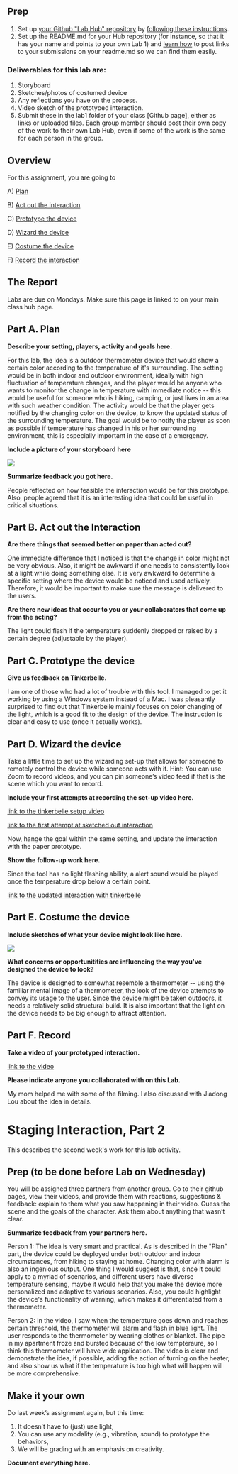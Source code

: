 
## Prep

1. Set up [your Github "Lab Hub" repository](../../../) by [following these instructions](https://github.com/FAR-Lab/Developing-and-Designing-Interactive-Devices/blob/2021Spring/readings/Submitting%20Labs.md).
2. Set up the README.md for your Hub repository (for instance, so that it has your name and points to your own Lab 1) and [learn how](https://guides.github.com/features/mastering-markdown/) to post links to your submissions on your readme.md so we can find them easily.


### Deliverables for this lab are: 
1. Storyboard
1. Sketches/photos of costumed device
1. Any reflections you have on the process.
1. Video sketch of the prototyped interaction.
1. Submit these in the lab1 folder of your class [Github page], either as links or uploaded files. Each group member should post their own copy of the work to their own Lab Hub, even if some of the work is the same for each person in the group.


## Overview
For this assignment, you are going to 

A) [Plan](#part-a-plan) 

B) [Act out the interaction](#part-b-act-out-the-interaction) 

C) [Prototype the device](#part-c-prototype-the-device)

D) [Wizard the device](#part-d-wizard-the-device) 

E) [Costume the device](#part-e-costume-the-device)

F) [Record the interaction](#part-f-record)

## The Report
Labs are due on Mondays. Make sure this page is linked to on your main class hub page.

## Part A. Plan 
**Describe your setting, players, activity and goals here.**

For this lab, the idea is a outdoor thermometer device that would show a certain color according to the temperature of it's surrounding. The setting would be in both indoor and outdoor environment, ideally with high fluctuation of temperature changes, and the player would be anyone who wants to monitor the change in temperature with immediate notice -- this would be useful for someone who is hiking, camping, or just lives in an area with such weather condition. The activity would be that the player gets notified by the changing color on the device, to know the updated status of the surrounding temperature. The goal would be to notify the player as soon as possible if temperature has changed in his or her surrounding environment, this is especially important in the case of a emergency.

**Include a picture of your storyboard here**

![](images/storyboard.jpg)


**Summarize feedback you got here.**

People reflected on how feasible the interaction would be for this prototype. Also, people agreed that it is an interesting idea that could be useful in critical situations.

## Part B. Act out the Interaction

**Are there things that seemed better on paper than acted out?**

One immediate difference that I noticed is that the change in color might not be very obvious. Also, it might be awkward if one needs to consistently look at a light while doing something else. It is very awkward to determine a specific setting where the device would be noticed and used actively. Therefore, it would be important to make sure the message is delivered to the users. 

**Are there new ideas that occur to you or your collaborators that come up from the acting?**

The light could flash if the temperature suddenly dropped or raised by a certain degree (adjustable by the player).


## Part C. Prototype the device

**Give us feedback on Tinkerbelle.**

I am one of those who had a lot of trouble with this tool. I managed to get it working by using a Windows system instead of a Mac. I was pleasantly surprised to find out that Tinkerbelle mainly focuses on color changing of the light, which is a good fit to the design of the device. The instruction is clear and easy to use (once it actually works). 

## Part D. Wizard the device

Take a little time to set up the wizarding set-up that allows for someone to remotely control the device while someone acts with it. Hint: You can use Zoom to record videos, and you can pin someone’s video feed if that is the scene which you want to record. 

**Include your first attempts at recording the set-up video here.**

[link to the tinkerbelle setup video](https://drive.google.com/file/d/1ZrhD07779RQylEMvxLWs9bNYHvLv4fcc/view?usp=sharing)

[link to the first attempt at sketched out interaction](https://drive.google.com/file/d/1IqeaLX3j5p3KZUlPwewfNocZKMMiie10/view?usp=sharing)

Now, hange the goal within the same setting, and update the interaction with the paper prototype. 

**Show the follow-up work here.**

Since the tool has no light flashing ability, a alert sound would be played once the temperature drop below a certain point. 

[link to the updated interaction with tinkerbelle](https://drive.google.com/file/d/1NnhnhjaSOxh5XXtVswqW73Ac0lsm-AOY/view?usp=sharing)


## Part E. Costume the device

**Include sketches of what your device might look like here.**

![](images/draft_drawing.png)


**What concerns or opportunitities are influencing the way you've designed the device to look?**

The device is designed to somewhat resemble a thermometer -- using the familiar mental image of a thermometer, the look of the device attempts to convey its usage to the user. Since the device might be taken outdoors, it needs a relatively solid structural build. It is also important that the light on the device needs to be big enough to attract attention. 

## Part F. Record

**Take a video of your prototyped interaction.**

[link to the video](https://drive.google.com/file/d/1hu3VkEF5ov88efuwnkTRUnazY4hUlfZi/view?usp=sharing)

**Please indicate anyone you collaborated with on this Lab.**

My mom helped me with some of the filming. I also discussed with Jiadong Lou about the idea in details. 

# Staging Interaction, Part 2 

This describes the second week's work for this lab activity.


## Prep (to be done before Lab on Wednesday)

You will be assigned three partners from another group. Go to their github pages, view their videos, and provide them with reactions, suggestions & feedback: explain to them what you saw happening in their video. Guess the scene and the goals of the character. Ask them about anything that wasn’t clear. 

**Summarize feedback from your partners here.**

Person 1:
The idea is very smart and practical. As is described in the "Plan" part, the device could be deployed under both outdoor and indoor circumstances, from hiking to staying at home. Changing color with alarm is also an ingenious output. One thing I would suggest is that, since it could apply to a myriad of scenarios, and different users have diverse temperature sensing, maybe it would help that you make the device more personalized and adaptive to various scenarios. Also, you could highlight the device's functionality of warning, which makes it differentiated from a thermometer.

Person 2:
In the video, I saw when the temperature goes down and reaches certain threshold, the thermometer will alarm and flash in blue light. The user responds to the thermometer by wearing clothes or blanket. The pipe in my apartment froze and bursted because of the low tempteraure, so I think this thermometer will have wide application. The video is clear and demonstrate the idea, if possible, adding the action of turning on the heater, and also show us what if the temperature is too high what will happen will be more comprehensive.

## Make it your own

Do last week’s assignment again, but this time: 
1) It doesn’t have to (just) use light, 
2) You can use any modality (e.g., vibration, sound) to prototype the behaviors, 
3) We will be grading with an emphasis on creativity. 

**Document everything here.**
